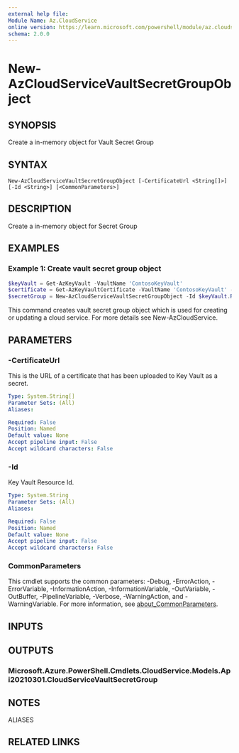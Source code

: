 ```yaml
---
external help file:
Module Name: Az.CloudService
online version: https://learn.microsoft.com/powershell/module/az.cloudservice/new-azcloudservicevaultsecretgroupobject
schema: 2.0.0
---
```


# New-AzCloudServiceVaultSecretGroupObject

## SYNOPSIS
Create a in-memory object for Vault Secret Group

## SYNTAX

```
New-AzCloudServiceVaultSecretGroupObject [-CertificateUrl <String[]>] [-Id <String>] [<CommonParameters>]
```

## DESCRIPTION
Create a in-memory object for Secret Group

## EXAMPLES

### Example 1: Create vault secret group object
```powershell
$keyVault = Get-AzKeyVault -VaultName 'ContosoKeyVault'
$certificate = Get-AzKeyVaultCertificate -VaultName 'ContosoKeyVault' -Name 'ContosoCert'
$secretGroup = New-AzCloudServiceVaultSecretGroupObject -Id $keyVault.ResourceId -CertificateUrl $certificate.SecretId
```

This command creates vault secret group object which is used for creating or updating a cloud service.
For more details see New-AzCloudService.

## PARAMETERS

### -CertificateUrl
This is the URL of a certificate that has been uploaded to Key Vault as a secret.

```yaml
Type: System.String[]
Parameter Sets: (All)
Aliases:

Required: False
Position: Named
Default value: None
Accept pipeline input: False
Accept wildcard characters: False
```

### -Id
Key Vault Resource Id.

```yaml
Type: System.String
Parameter Sets: (All)
Aliases:

Required: False
Position: Named
Default value: None
Accept pipeline input: False
Accept wildcard characters: False
```

### CommonParameters
This cmdlet supports the common parameters: -Debug, -ErrorAction, -ErrorVariable, -InformationAction, -InformationVariable, -OutVariable, -OutBuffer, -PipelineVariable, -Verbose, -WarningAction, and -WarningVariable. For more information, see [about_CommonParameters](http://go.microsoft.com/fwlink/?LinkID=113216).

## INPUTS

## OUTPUTS

### Microsoft.Azure.PowerShell.Cmdlets.CloudService.Models.Api20210301.CloudServiceVaultSecretGroup

## NOTES

ALIASES

## RELATED LINKS

